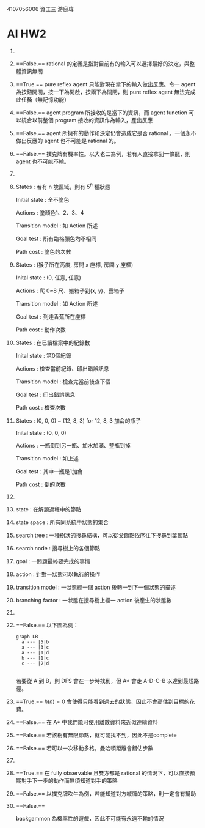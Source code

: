 4107056006 資工三 游庭瑋

# AI HW2

1. 

   1. ==False.== rational 的定義是指對目前有的輸入可以選擇最好的決定，與整體資訊無關
   2. ==True.== pure reflex agent 只能對現在當下的輸入做出反應。令一 agent 為按鈕開關，按一下為開啟，按兩下為關閉，則 pure reflex agent 無法完成此任務（無記憶功能）
   3. ==False.== agent program 所接收的是當下的資訊，而 agent function 可以統合以前整個 program 接收的資訊作為輸入，產出反應
   4. ==False.== agent 所擁有的動作和決定仍會造成它是否 rational 。一個永不做出反應的 agent 也不可能是 rational 的。
   5. ==False.== 撲克牌有機率性。以大老二為例，若有人直接拿到一條龍，則 agent 也不可能不輸。

2. 

   1. States : 若有 n 塊區域，則有 $5^n$ 種狀態

      Initial state : 全不塗色

      Actions : 塗顏色1、2、3、4

      Transition model : 如 Action 所述

      Goal test : 所有臨格顏色均不相同

      Path cost : 塗色的次數
      
   2. States : (猴子所在高度, 房間 x 座標, 房間 y 座標)

      Inital state : (0, 任意, 任意)

      Actions : 爬 0~8 尺、搬箱子到(x, y)、疊箱子

      Transition model : 如 Action 所述

      Goal test : 到達香蕉所在座標

      Path cost : 動作次數
      
   3. States : 在已讀檔案中的紀錄數
   
      Inital state : 第0個紀錄
   
      Actions : 檢查當前紀錄、印出錯誤訊息
   
      Transition model : 檢查完當前後查下個
   
      Goal test : 印出錯誤訊息
   
      Path cost : 檢查次數
   
   4. States : (0, 0, 0) ~ (12, 8, 3) for 12, 8, 3 加侖的瓶子
   
      Inital state : (0, 0, 0)
   
      Actions : 一瓶倒到另一瓶、加水加滿、整瓶到掉
   
      Transition model : 如上述
   
      Goal test : 其中一瓶是1加侖
   
      Path cost : 倒的次數
   
3. 

   1. state : 在解題過程中的節點
   2. state space : 所有同系統中狀態的集合
   3. search tree : 一種樹狀的搜尋結構，可以從父節點依序往下搜尋到葉節點
   4. search node : 搜尋樹上的各個節點
   5. goal : 一問題最終要完成的事情
   6. action : 針對一狀態可以執行的操作
   7. transition model : 一狀態經一個 action 後轉一到下一個狀態的描述
   8. branching factor : 一狀態在搜尋樹上經一 action 後產生的狀態數

4. 

   1. ==False.==
      以下圖為例：

      ```mermaid
      graph LR
      	a --- |5|b
      	a --- |3|c
      	a --- |1|d
      	b --- |1|c
      	c --- |2|d
      	
      ```

      若要從 A 到 B，則 DFS 會在一步時找到，但 A* 會走 A-D-C-B 以達到最短路徑。

   2. ==True.==
      $h(n) = 0$ 會使得只能看到過去的狀態，因此不會高估到目標的花費。

   3. ==False.==
      在 A* 中我們能可使用離散資料來近似連續資料

   4. ==False.==
      若該樹有無限節點，就可能找不到，因此不是complete

   5. ==False.==
      若可以一次移動多格，曼哈頓距離會錯估步數

5. 

   1. ==True.==
      在 fully observable 且雙方都是 rational 的情況下，可以直接預期對手下一步的動作而無須知道對手的策略

   2. ==False.==
      以撲克牌吹牛為例，若能知道對方喊牌的策略，則一定會有幫助

   3. ==False.==

      backgammon 為機率性的遊戲，因此不可能有永遠不輸的情況